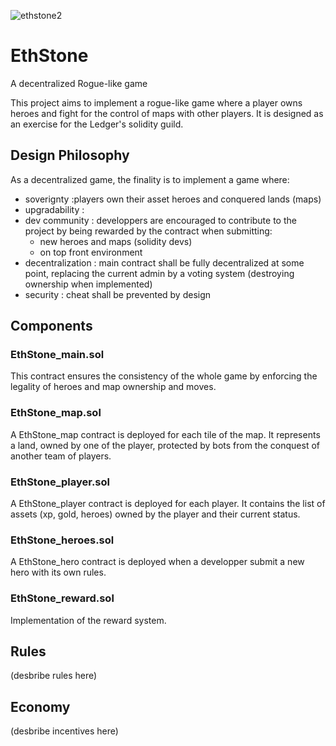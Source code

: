 ![ethstone2](https://user-images.githubusercontent.com/103030189/231741393-48dc0700-47c5-4b6b-840a-2eceb3ce2271.jpg)
# EthStone
A decentralized Rogue-like game

This project aims to implement a rogue-like game where a player owns heroes and fight for the control of maps with other players.
It is designed as an exercise for the Ledger's solidity guild. 

## Design Philosophy
As a decentralized game, the finality is to implement a game where:
- soverignty :players own their asset heroes and conquered lands (maps)
- upgradability : 
- dev community : developpers are encouraged to contribute to the project by being rewarded by the contract when submitting:
  - new heroes and maps (solidity devs)
  - on top front environment
- decentralization : main contract shall be fully decentralized at some point, replacing the current admin by a voting system (destroying ownership when implemented)
- security : cheat shall be prevented by design



## Components

### EthStone_main.sol
This contract ensures the consistency of the whole game by enforcing the legality of heroes and map ownership and moves. 

### EthStone_map.sol
A EthStone_map contract is deployed for each tile of the map. It represents a land, owned by one of the player, protected by bots from the conquest of another team of players. 

### EthStone_player.sol
A EthStone_player contract is deployed for each player. It contains the list of assets (xp, gold, heroes) owned by the player and their current status.


### EthStone_heroes.sol
A EthStone_hero contract is deployed when a developper submit a new hero with its own rules.

### EthStone_reward.sol
Implementation of the reward system.

## Rules
(desbribe rules here)

## Economy 
(desbribe incentives here)

